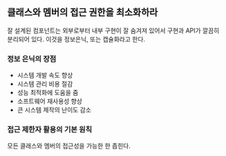 ## 클래스와 멤버의 접근 권한을 최소화하라

잘 설계된 컴포넌트는 외부로부터 내부 구현이 잘 숨겨져 있어서 구현과 API가 깔끔히 분리되어 있다. 
이것을 정보은닉, 또는 캡슐화라고 한다.

### 정보 은닉의 장점

- 시스템 개발 속도 향상
- 시스템 관리 비용 절감
- 성능 최적화에 도움을 줌
- 소프트웨어 재사용성 향상
- 큰 시스템 제작의 난이도 감소

### 접근 제한자 활용의 기본 원칙

모든 클래스와 멤버의 접근성을 가능한 한 좁힌다.
